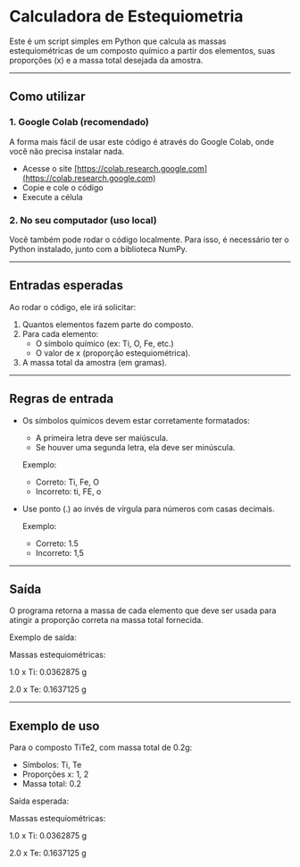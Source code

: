 # Calculadora de Estequiometria

Este é um script simples em Python que calcula as massas estequiométricas de um composto químico a partir dos elementos, suas proporções (x) e a massa total desejada da amostra.

---

## Como utilizar

### 1. Google Colab (recomendado)

A forma mais fácil de usar este código é através do Google Colab, onde você não precisa instalar nada.

- Acesse o site [https://colab.research.google.com](https://colab.research.google.com)
- Copie e cole o código
- Execute a célula

### 2. No seu computador (uso local)

Você também pode rodar o código localmente. Para isso, é necessário ter o Python instalado, junto com a biblioteca NumPy.

---

## Entradas esperadas

Ao rodar o código, ele irá solicitar:

1. Quantos elementos fazem parte do composto.
2. Para cada elemento:
   - O símbolo químico (ex: Ti, O, Fe, etc.)
   - O valor de x (proporção estequiométrica).
3. A massa total da amostra (em gramas).

---

## Regras de entrada

- Os símbolos químicos devem estar corretamente formatados:
  - A primeira letra deve ser maiúscula.
  - Se houver uma segunda letra, ela deve ser minúscula.

  Exemplo:
  - Correto: Ti, Fe, O
  - Incorreto: ti, FE, o

- Use ponto (.) ao invés de vírgula para números com casas decimais.

  Exemplo:
  - Correto: 1.5
  - Incorreto: 1,5

---

## Saída

O programa retorna a massa de cada elemento que deve ser usada para atingir a proporção correta na massa total fornecida.

Exemplo de saída:

Massas estequiométricas:

1.0 x Ti: 0.0362875 g

2.0 x Te: 0.1637125 g


---

## Exemplo de uso

Para o composto TiTe2, com massa total de 0.2g:

- Símbolos: Ti, Te
- Proporções x: 1, 2
- Massa total: 0.2

Saída esperada:

Massas estequiométricas:

1.0 x Ti: 0.0362875 g

2.0 x Te: 0.1637125 g

